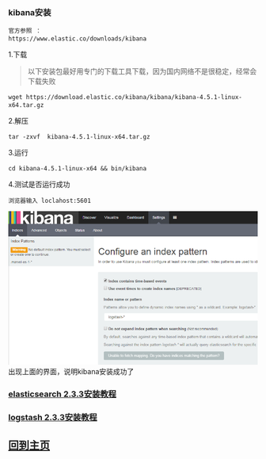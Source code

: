 ### kibana安装
```
官方参照 ：
https://www.elastic.co/downloads/kibana
```

1.下载
> 以下安装包最好用专门的下载工具下载，因为国内网络不是很稳定，经常会下载失败
```
wget https://download.elastic.co/kibana/kibana/kibana-4.5.1-linux-x64.tar.gz
```
2.解压
```
tar -zxvf  kibana-4.5.1-linux-x64.tar.gz 
```

3.运行
```
cd kibana-4.5.1-linux-x64 && bin/kibana

```

4.测试是否运行成功
```
浏览器输入 loclahost:5601
```
![img](https://github.com/yuexing0921/ELK/blob/master/img/init-runing-kibana.png)
出现上面的界面，说明kibana安装成功了

### [elasticsearch 2.3.3安装教程](https://github.com/yuexing0921/ELK/blob/master/install/es2.x@Install.md)
### [logstash 2.3.3安装教程](https://github.com/yuexing0921/ELK/blob/master/install/logstash2.x@Install.md)

## [回到主页](https://github.com/yuexing0921/ELK/blob/master/README.md)